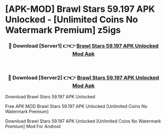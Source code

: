 # [APK-MOD] Brawl Stars 59.197 APK Unlocked - [Unlimited Coins No Watermark Premium] z5igs



<div align="center">
<h3>🔴 Download [Server1] 👉👉 <a href="https://momento.my/?title=Brawl_Stars_59.197_APK_Unlocked">Brawl Stars 59.197 APK Unlocked Mod Apk</a></h3><br>

<h3>🔴 Download [Server2] 👉👉 <a href="https://momento.my/?title=Brawl_Stars_59.197_APK_Unlocked">Brawl Stars 59.197 APK Unlocked Mod Apk</a></h3>
</div>



Download Brawl Stars 59.197 APK Unlocked 

Free APK MOD Brawl Stars 59.197 APK Unlocked [Unlimited Coins No Watermark Premium]

Download Brawl Stars 59.197 APK Unlocked [Unlimited Coins No Watermark Premium] Mod For Android
